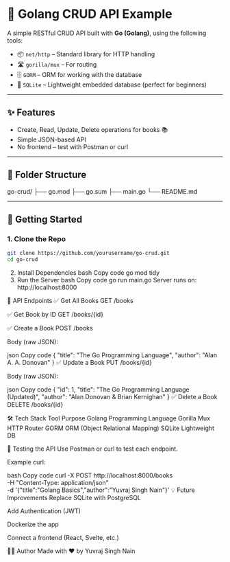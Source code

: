 # 📘 Golang CRUD API Example

A simple RESTful CRUD API built with **Go (Golang)**, using the following tools:

- 📦 `net/http` – Standard library for HTTP handling
- 🛣️ `gorilla/mux` – For routing
- 🗄️ `GORM` – ORM for working with the database
- 💾 `SQLite` – Lightweight embedded database (perfect for beginners)

---

## ✨ Features

- Create, Read, Update, Delete operations for books 📚
- Simple JSON-based API
- No frontend – test with Postman or curl

---

## 📁 Folder Structure

go-crud/
├── go.mod
├── go.sum
├── main.go
└── README.md

---

## 🚀 Getting Started

### 1. Clone the Repo

```bash
git clone https://github.com/yourusername/go-crud.git
cd go-crud
```

2. Install Dependencies
   bash
   Copy code
   go mod tidy
3. Run the Server
   bash
   Copy code
   go run main.go
   Server runs on: http://localhost:8000

🔌 API Endpoints
✅ Get All Books
GET /books

✅ Get Book by ID
GET /books/{id}

✅ Create a Book
POST /books

Body (raw JSON):

json
Copy code
{
"title": "The Go Programming Language",
"author": "Alan A. A. Donovan"
}
✅ Update a Book
PUT /books/{id}

Body (raw JSON):

json
Copy code
{
"id": 1,
"title": "The Go Programming Language (Updated)",
"author": "Alan Donovan & Brian Kernighan"
}
✅ Delete a Book
DELETE /books/{id}

🛠️ Tech Stack
Tool Purpose
Golang Programming Language
Gorilla Mux HTTP Router
GORM ORM (Object Relational Mapping)
SQLite Lightweight DB

🧪 Testing the API
Use Postman or curl to test each endpoint.

Example curl:

bash
Copy code
curl -X POST http://localhost:8000/books \
-H "Content-Type: application/json" \
-d '{"title":"Golang Basics","author":"Yuvraj Singh Nain"}'
💡 Future Improvements
Replace SQLite with PostgreSQL

Add Authentication (JWT)

Dockerize the app

Connect a frontend (React, Svelte, etc.)

🧑‍💻 Author
Made with ❤️ by Yuvraj Singh Nain
